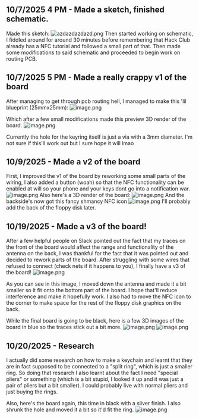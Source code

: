 <!--
  ===================    !!READ THIS NOTICE!!   ====================
  DO NOT edit this file manually. Your changes WILL BE OVERWRITTEN!
  This journal is auto generated and updated by Hack Club Blueprint.
  To edit this file, please edit your journal entries on Blueprint.
  ==================================================================
-->

## 10/7/2025 4 PM - Made a sketch, finished schematic.  

Made this sketch:
![azdazdazdazd.png](https://blueprint.hackclub.com/user-attachments/blobs/redirect/eyJfcmFpbHMiOnsiZGF0YSI6OTIwLCJwdXIiOiJibG9iX2lkIn19--28b2648a53696fe2953524000509603d952c8d0e/azdazdazdazd.png)
Then started working on schematic, I fiddled around for around 30 minutes before remembering that Hack Club already has a NFC tutorial and followed a small part of that. Then made some modifications to said schematic and proceeded to begin work on routing PCB.  

## 10/7/2025 5 PM - Made a really crappy v1 of the board  

After managing to get through pcb routing hell, I managed to make this 'lil blueprint (25mmx25mm):
![image.png](https://blueprint.hackclub.com/user-attachments/blobs/proxy/eyJfcmFpbHMiOnsiZGF0YSI6OTUwLCJwdXIiOiJibG9iX2lkIn19--5d7dfa0bb6e5e621f02afc83c0e61c9cb112a01f/image.png)

Which after a few small modifications made this preview 3D render of the board.
![image.png](https://blueprint.hackclub.com/user-attachments/blobs/proxy/eyJfcmFpbHMiOnsiZGF0YSI6OTQ5LCJwdXIiOiJibG9iX2lkIn19--f6beb9ddbbbd3a65cc5c841b4387568558be4281/image.png)

Currently the hole for the keyring itself is just a via with a 3mm diameter. I'm not sure if this'll work out but I sure hope it will lmao  

## 10/9/2025 - Made a v2 of the board  

First, I improved the v1 of the board by reworking some small parts of the wiring, I also added a button (woah) so that the NFC functionality can be enabled at will so your phone and your keys dont go into a notification war.
![image.png](https://blueprint.hackclub.com/user-attachments/blobs/proxy/eyJfcmFpbHMiOnsiZGF0YSI6MTI0NywicHVyIjoiYmxvYl9pZCJ9fQ==--af738d5139c7e88944094d09c6b896aefd5fcf7b/image.png)
Also here's a 3D render of the board:
![image.png](https://blueprint.hackclub.com/user-attachments/blobs/proxy/eyJfcmFpbHMiOnsiZGF0YSI6MTI0OCwicHVyIjoiYmxvYl9pZCJ9fQ==--54ce86d4b4177c0aebbd65f41e4a7bdb0ba1220f/image.png)
And the backside's now got this fancy shmancy NFC icon
![image.png](https://blueprint.hackclub.com/user-attachments/blobs/proxy/eyJfcmFpbHMiOnsiZGF0YSI6MTI0OSwicHVyIjoiYmxvYl9pZCJ9fQ==--945877ee77284f97a537fe3f41f28c7bfc0e66f7/image.png)
I'll probably add the back of the floppy disk later.  

## 10/19/2025 - Made a v3 of the board!  

After a few helpful people on Slack pointed out the fact that my traces on the front of the board would affect the range and functionality of the antenna on the back, I was thankful for the fact that it was pointed out and decided to rework parts of the board. After struggling with some wires that refused to connect (check nets if it happens to you), I finally have a v3 of the board!
![image.png](https://blueprint.hackclub.com/user-attachments/blobs/proxy/eyJfcmFpbHMiOnsiZGF0YSI6MzM1OCwicHVyIjoiYmxvYl9pZCJ9fQ==--48ff76ad2e9f38f3b6e3b1468d4cfe5a7ca0087e/image.png)

As you can see in this image, I moved down the antenna and made it a bit smaller so it fit onto the bottom part of the board. I hope that'll reduce interference and make it hopefully work. I also had to move the NFC icon to the corner to make space for the rest of the floppy disk graphics on the back.

While the final board is going to be black, here is a few 3D images of the board in blue so the traces stick out a bit more.
![image.png](https://blueprint.hackclub.com/user-attachments/blobs/proxy/eyJfcmFpbHMiOnsiZGF0YSI6MzM2MCwicHVyIjoiYmxvYl9pZCJ9fQ==--89f9e047d865ecacc7ed6a5b6125e366cdd0d64f/image.png)
![image.png](https://blueprint.hackclub.com/user-attachments/blobs/proxy/eyJfcmFpbHMiOnsiZGF0YSI6MzM2MSwicHVyIjoiYmxvYl9pZCJ9fQ==--7aeea59ed31adf05f7f4fa393a1960eaf074d0df/image.png)

  

## 10/20/2025 - Research  

I actually did some research on how to make a keychain and learnt that they are in fact supposed to be connected to a "split ring", which is just a smaller ring. So doing that research I also learnt about the fact I need "special pliers" or something (which is a bit stupid, I looked it up and it was just a pair of pliers but a bit smaller). I could probably live with normal pliers and just buying the rings.

Also, here's the board again, this time in black with a silver finish. I also shrunk the hole and moved it a bit so it'd fit the ring.
![image.png](https://blueprint.hackclub.com/user-attachments/blobs/proxy/eyJfcmFpbHMiOnsiZGF0YSI6Mzc0MCwicHVyIjoiYmxvYl9pZCJ9fQ==--c08ea04eb007edbabe533169dde21598ba1589f9/image.png)
  

